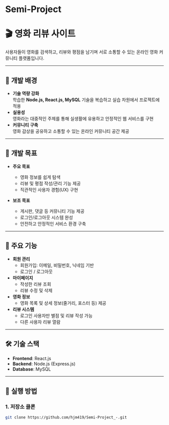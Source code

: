 # Semi-Project
# 🎬 영화 리뷰 사이트

사용자들이 영화를 검색하고, 리뷰와 평점을 남기며 서로 소통할 수 있는 온라인 영화 커뮤니티 플랫폼입니다.  

---

## 📌 개발 배경
- **기술 역량 강화**  
  학습한 **Node.js, React.js, MySQL** 기술을 복습하고 실습 차원에서 프로젝트에 적용  
- **실용성**  
  영화라는 대중적인 주제를 통해 실생활에 유용하고 안정적인 웹 서비스를 구현  
- **커뮤니티 구축**  
  영화 감상을 공유하고 소통할 수 있는 온라인 커뮤니티 공간 제공  

---

## 🎯 개발 목표
- **주요 목표**  
  - 영화 정보를 쉽게 탐색  
  - 리뷰 및 평점 작성/관리 기능 제공  
  - 직관적인 사용자 경험(UX) 구현  

- **보조 목표**  
  - 게시판, 댓글 등 커뮤니티 기능 제공  
  - 로그인/로그아웃 시스템 완성  
  - 안전하고 안정적인 서비스 환경 구축  

---

## 🔑 주요 기능
- **회원 관리**
  - 회원가입: 이메일, 비밀번호, 닉네임 기반  
  - 로그인 / 로그아웃  
- **마이페이지**
  - 작성한 리뷰 조회  
  - 리뷰 수정 및 삭제  
- **영화 정보**
  - 영화 목록 및 상세 정보(줄거리, 포스터 등) 제공  
- **리뷰 시스템**
  - 로그인 사용자만 별점 및 리뷰 작성 가능  
  - 다른 사용자 리뷰 열람  

---

## 🛠 기술 스택
- **Frontend**: React.js  
- **Backend**: Node.js (Express.js)  
- **Database**: MySQL  

---

## 🚀 실행 방법
### 1. 저장소 클론
```bash
git clone https://github.com/hjm419/Semi-Project_-.git

